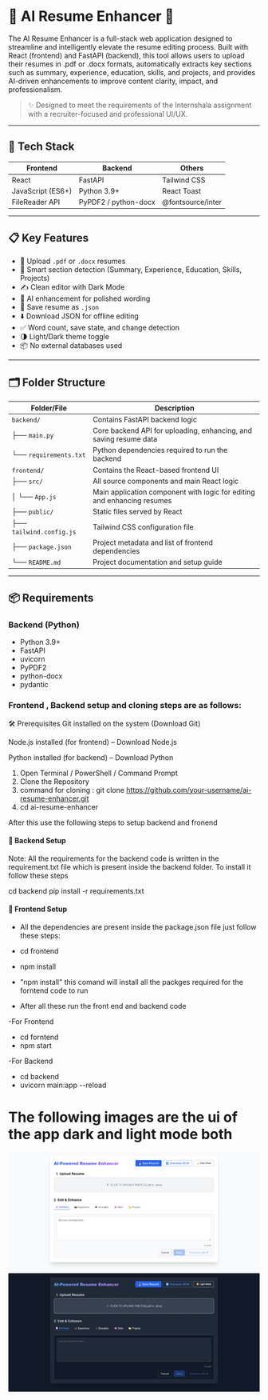 # 💼 AI Resume Enhancer 🧠

The AI Resume Enhancer is a full-stack web application designed to streamline and intelligently elevate the resume editing process. Built with React (frontend) and FastAPI (backend), this tool allows users to upload their resumes in .pdf or .docx formats, automatically extracts key sections such as summary, experience, education, skills, and projects, and provides AI-driven enhancements to improve content clarity, impact, and professionalism.

> ✨ Designed to meet the requirements of the Internshala assignment with a recruiter-focused and professional UI/UX.

---


 
## 🧰 Tech Stack

| Frontend | Backend | Others |
|----------|---------|--------|
| React  | FastAPI | Tailwind CSS |
| JavaScript (ES6+) | Python 3.9+ | React Toast |
| FileReader API | PyPDF2 / python-docx | @fontsource/inter |

---

## 📋 Key Features

- 📎 Upload `.pdf` or `.docx` resumes
- 🧠 Smart section detection (Summary, Experience, Education, Skills, Projects)
- ✍️ Clean editor with Dark Mode
- 🤖 AI enhancement for polished wording
- 💾 Save resume as `.json`
- ⬇️ Download JSON for offline editing
- ✅ Word count, save state, and change detection
- 🌗 Light/Dark theme toggle
- 📦 No external databases used

---

## 🗂 Folder Structure

| Folder/File              | Description                                                             |
| ------------------------ | ----------------------------------------------------------------------- |
| `backend/`               | Contains FastAPI backend logic                                          |
| ├── `main.py`            | Core backend API for uploading, enhancing, and saving resume data       |
| └── `requirements.txt`   | Python dependencies required to run the backend                         |
| `frontend/`              | Contains the React-based frontend UI                                    |
| ├── `src/`               | All source components and main React logic                              |
| │   └── `App.js`         | Main application component with logic for editing and enhancing resumes |
| ├── `public/`            | Static files served by React                                            |
| ├── `tailwind.config.js` | Tailwind CSS configuration file                                         |
| ├── `package.json`       | Project metadata and list of frontend dependencies                      |
| └── `README.md`          | Project documentation and setup guide                                   |



---

## 📦 Requirements

### Backend (Python)
- Python 3.9+
- FastAPI
- uvicorn
- PyPDF2
- python-docx
- pydantic

### Frontend , Backend setup and cloning steps are as follows:

🛠 Prerequisites
Git installed on the system (Download Git)

Node.js installed (for frontend) – Download Node.js

Python installed (for backend) – Download Python

1. Open Terminal / PowerShell / Command Prompt
2. Clone the Repository
3. command for cloning : git clone https://github.com/your-username/ai-resume-enhancer.git
4. cd ai-resume-enhancer

After this use the following steps to setup backend and fronend


#### 🔧 Backend Setup
Note: All the requirements for the backend code is written in the requirement.txt file which is present 
inside the backend folder. To install it follow these steps

cd backend
pip install -r requirements.txt

#### 🔧 Frontend Setup
- All the dependencies are present inside the package.json file just follow these steps:

- cd frontend
- npm install

- "npm install" this comand will install all the packges required for the forntend code to run


- After all these run the front end and backend code

-For Frontend
  - cd forntend
  - npm start

-For Backend
  - cd backend
  - uvicorn main:app --reload

# The following images are the ui of the app dark and light mode both

![Light Mode](./frontend/ui-ux/light-mode.png)
![Dark Mode](./frontend/ui-ux/dark-mode.png)



